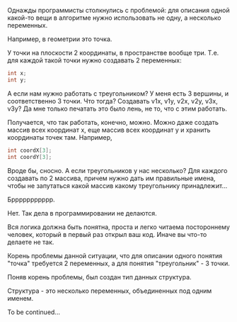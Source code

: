 Однажды программисты столкнулись с проблемой: для описания одной какой-то вещи в алгоритме нужно использовать не одну, а несколько переменных. 
     
Например, в геометрии это точка. 

У точки на плоскости 2 координаты, в пространстве вообще три. Т.е. для каждой такой точки нужно создавать 2 переменных:
````C++
int x; 
int y;
````
     
А если нам нужно работать с треугольником? У меня есть 3 вершины, и соответственно 3 точки. Что тогда? Создавать v1x, v1y, v2x, v2y, v3x, v3y? Да мне только печатать это было лень, не то, что с этим работать.
     
Получается, что так работать, конечно, можно. Можно даже создать массив всех координат x, еще массив всех координат y
и хранить координаты точек там. Например,
````C++
int coordX[3];
int coordY[3];
````
Вроде бы, сносно. А если треугольников у нас несколько? Для каждого создавать по 2 массива, причем нужно дать им правильные имена, чтобы не запутаться какой массив какому треугольнику принадлежит...

Бррррррррррр.
     
Нет. Так дела в программировании не делаются.

Вся логика должна быть понятна, проста и легко читаема постороннему человек, который в первый раз открыл ваш код. Иначе вы что-то делаете не так.
     
Корень проблемы данной ситуации, что для описании одного понятия "точка" требуется 2 переменных, а для понятия "треугольник" - 3 точки.
     
Поняв корень проблемы, был создан тип данных структура.

Структура - это несколько переменных, объединенных под одним именем.

To be continued...